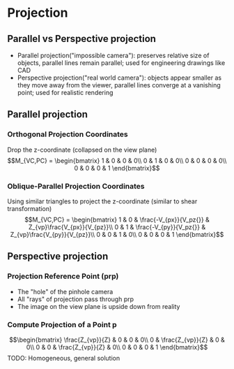 # Projection
## Parallel vs Perspective projection
- Parallel projection("impossible camera"): preserves relative size of objects, parallel lines remain parallel; used for engineering drawings like CAD
- Perspective projection("real world camera"): objects appear smaller as they move away from the viewer, parallel lines converge at a vanishing point; used for realistic rendering

## Parallel projection
### Orthogonal Projection Coordinates
Drop the z-coordinate (collapsed on the view plane)
$$M_{VC,PC} = \begin{bmatrix}
1 & 0 & 0 & 0\\
0 & 1 & 0 & 0\\
0 & 0 & 0 & 0\\
0 & 0 & 0 & 1
\end{bmatrix}$$

### Oblique-Parallel Projection Coordinates
Using similar triangles to project the z-coordinate (similar to shear transformation)
$$M_{VC,PC} = \begin{bmatrix}
1 & 0 & \frac{-V_{px}}{V_pz{}} & Z_{vp}\frac{V_{px}}{V_{pz}}\\
0 & 1 & \frac{-V_{py}}{V_pz{}} & Z_{vp}\frac{V_{py}}{V_{pz}}\\
0 & 0 & 1 & 0\\
0 & 0 & 0 & 1
\end{bmatrix}$$

## Perspective projection
### Projection Reference Point (prp)
- The "hole" of the pinhole camera
- All "rays" of projection pass through prp
- The image on the view plane is upside down from reality

### Compute Projection of a Point p
$$\begin{bmatrix}
\frac{Z_{vp}}{Z} & 0 & 0 & 0\\
0 & \frac{Z_{vp}}{Z} & 0 & 0\\
0 & 0 & \frac{Z_{vp}}{Z} & 0\\
0 & 0 & 0 & 1
\end{bmatrix}$$
TODO: Homogeneous, general solution